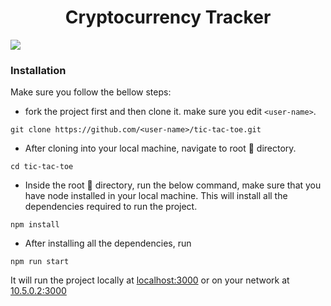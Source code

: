 <h1 align="center">Cryptocurrency Tracker</h1>

![](https://i.imgur.com/pnT1atj.png)

### Installation
Make sure you follow the bellow steps:

* fork the project first and then clone it. make sure you edit `<user-name>`.
```
git clone https://github.com/<user-name>/tic-tac-toe.git
```

* After cloning into your local machine, navigate to root 📁 directory. 
```shell
cd tic-tac-toe
```

* Inside the root 📂 directory, run the below command, make sure that you have node installed in your local machine. This will install all the dependencies required to run the project.
```shell
npm install
```

* After installing all the dependencies, run
```shell
npm run start
```
It will run the project locally at [localhost:3000](http://localhost:3000) or on your network at [10.5.0.2:3000](http://10.5.0.2:3000)

